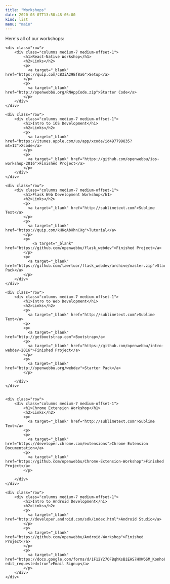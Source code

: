 ```yaml
---
title: "Workshops"
date: 2020-03-07T13:50:48-05:00
kind: list
menu: "main"
---
```


Here's all of our workshops:

<section class="content">
    
    <div class="row">        
        <div class="columns medium-7 medium-offset-1">
            <h1>React-Native Workshop</h1>
            <h2>Links</h2>
            <p>
              <a target="_blank" href="https://quip.com/cB3iA29Ef8a6">Setup</a>
            </p>
            <p>
              <a target="_blank" href="http://openwebbu.org/RNAppCode.zip">Starter Code</a>
            </p>
        </div>        
    </div>
 
    <div class="row">
        <div class="columns medium-7 medium-offset-1">
            <h1>Intro to iOS Development</h1>
            <h2>Links</h2>
            <p>
              <a target="_blank" href="https://itunes.apple.com/us/app/xcode/id497799835?mt=12">Xcode</a>
            </p>
            <p>
              <a target="_blank" href="https://github.com/openwebbu/ios-workshop-2016">Finished Project</a>
            </p>
        </div>        
    </div>
    
    <div class="row">        
        <div class="columns medium-7 medium-offset-1">
            <h1>Flask Web Development Workshop</h1>
            <h2>Links</h2>
            <p>
              <a target="_blank" href="http://sublimetext.com">Sublime Text</a>
            </p>
            <p>
              <a target="_blank" href="https://quip.com/kHKqAbXhnCXg">Tutorial</a>
            </p>
            <p>
                <a target="_blank" href="https://github.com/openwebbu/flask_webdev">Finished Project</a>
            </p>
            <p>
              <a target="_blank" href="https://github.com/lawrluor/flask_webdev/archive/master.zip">Starter Pack</a>
            </p>
        </div>        
    </div>
    
    <div class="row">
        <div class="columns medium-7 medium-offset-1">
            <h1>Intro to Web Development</h1>
            <h2>Links</h2>
            <p>
              <a target="_blank" href="http://sublimetext.com">Sublime Text</a>
            <p>
            <p>
              <a target="_blank" href="http://getbootstrap.com">Bootstrap</a>
            <p>
              <a target="_blank" href="https://github.com/openwebbu/intro-webdev-2016">Finished Project</a>
            </p>
            <p>
              <a target="_blank" href="http://openwebbu.org/webdev">Starter Pack</a>
            </p>
        
        </div>        
    </div>
    
    
    <div class="row">        
        <div class="columns medium-7 medium-offset-1">
            <h1>Chrome Extension Workshop</h1>
            <h2>Links</h2>
            <p>
              <a target="_blank" href="http://sublimetext.com">Sublime Text</a>
            <p>
            <p>
              <a target="_blank" href="https://developer.chrome.com/extensions">Chrome Extension Documentation</a>
            <p>
              <a target="_blank" href="https://github.com/openwebbu/Chrome-Extension-Workshop">Finished Project</a>
            </p>
            
        </div>        
    </div>
    
    <div class="row">
        <div class="columns medium-7 medium-offset-1">
            <h1>Intro to Android Development</h1>
            <h2>Links</h2>
            <p>
              <a target="_blank" href="http://developer.android.com/sdk/index.html">Android Studio</a>
            </p>
            <p>
              <a target="_blank" href="https://github.com/openwebbu/Android-Workshop">Finished Project</a>
            </p>
            <p>
              <a target="_blank" href="https://docs.google.com/forms/d/1F12Y27OFBqhKsBiEAS7HXW6SM_Konho8nIcQiyTlasI/viewform?edit_requested=true">Email Signup</a>
            </p>
        </div>        
    </div>
</section>
